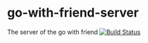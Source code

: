 # go-with-friend-server   
The server of the go with friend
[![Build Status](https://travis-ci.org/z619850002/go-with-friend-server.svg?branch=master)](https://travis-ci.org/z619850002/go-with-friend-server)
